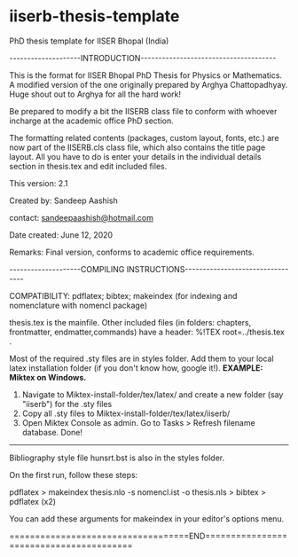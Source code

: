 # iiserb-thesis-template
PhD thesis template for IISER Bhopal (India)

--------------------INTRODUCTION--------------------------------------

This is the format for IISER Bhopal PhD Thesis for Physics or Mathematics.
A modified version of the one originally prepared by Arghya Chattopadhyay. Huge shout out to Arghya for all the hard work!

Be prepared to modify a bit the IISERB class file to conform with whoever incharge at the academic office PhD section. 

The formatting related contents (packages, custom layout, fonts, etc.) are now part of the IISERB.cls class file, which also contains the title page layout. 
All you have to do is enter your details in the individual details section in thesis.tex and edit included files. 

This version: 2.1

Created by: Sandeep Aashish 

contact: sandeepaashish@hotmail.com

Date created: June 12, 2020

Remarks: Final version, conforms to academic office requirements.

--------------------COMPILING INSTRUCTIONS---------------------------------

COMPATIBILITY: pdflatex; bibtex; makeindex (for indexing and nomenclature with nomencl package)

thesis.tex is the mainfile. Other included files (in folders: chapters, frontmatter, endmatter,commands) have a header: %!TEX root=../thesis.tex .

Most of the required .sty files are in styles folder. Add them to your local latex installation folder (if you don't know how, google it!). 
**********EXAMPLE: Miktex on Windows.**********
1. Navigate to Miktex-install-folder/tex/latex/ and create a new folder (say "iiserb") for the .sty files
2. Copy all .sty files to Miktex-install-folder/tex/latex/iiserb/
3. Open Miktex Console as admin. Go to Tasks > Refresh filename database.
Done!
***********************************************

Bibliography style file hunsrt.bst is also in the styles folder.

On the first run, follow these steps:

pdflatex > makeindex thesis.nlo -s nomencl.ist -o thesis.nls > bibtex > pdflatex (x2)

You can add these arguments for makeindex in your editor's options menu.

===================================END========================================
